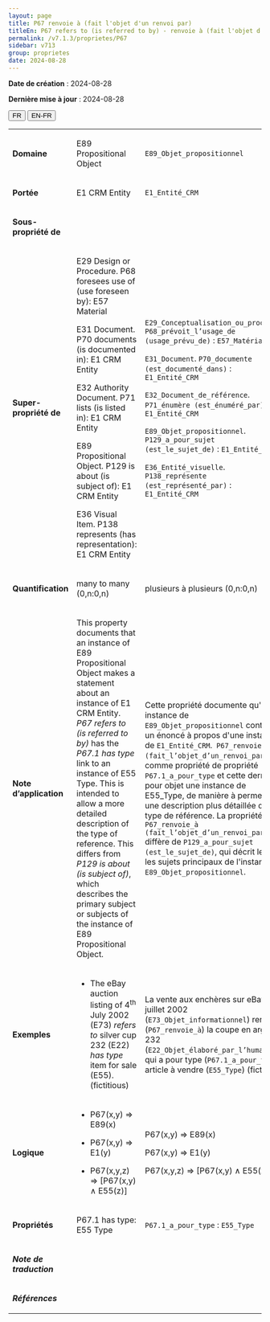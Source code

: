 ```yaml
---
layout: page
title: P67 renvoie à (fait l'objet d'un renvoi par)
titleEn: P67 refers to (is referred to by) - renvoie à (fait l'objet d'un renvoi par)
permalink: /v7.1.3/proprietes/P67
sidebar: v713
group: proprietes
date: 2024-08-28
---
```


**Date de création** : 2024-08-28

**Dernière mise à jour** : 2024-08-28

<div class="lang-buttons">
 <button id="fr" class="activate">FR</button>
 <button id="en-fr">EN-FR</button>
</div>

<table>
<tbody>
<tr>
<td><p><strong>Domaine</strong></p></td>
<td class="en">
<p>E89 Propositional Object</p>
</td>
<td>
<p><code class="language-plaintext highlighter-rouge">E89_Objet_propositionnel</code></p>
</td>
</tr>
<tr>
<td><p><strong>Portée</strong></p></td>
<td class="en">
<p>E1 CRM Entity</p>
</td>
<td>
<p><code class="language-plaintext highlighter-rouge">E1_Entité_CRM</code></p>
</td>
</tr>
<tr>
<td><p><strong>Sous-propriété de</strong></p></td>
<td class="en">
</td>
<td>
</td>
</tr>
<tr>
<td><p><strong>Super-propriété de</strong></p></td>
<td class="en">
<p>E29 Design or Procedure. P68 foresees use of (use foreseen by): E57 Material</p>
<p>E31 Document. P70 documents (is documented in): E1 CRM Entity</p>
<p>E32 Authority Document. P71 lists (is listed in): E1 CRM Entity</p>
<p>E89 Propositional Object. P129 is about (is subject of): E1 CRM Entity</p>
<p>E36 Visual Item. P138 represents (has representation): E1 CRM Entity</p>
</td>
<td>
<p><code class="language-plaintext highlighter-rouge">E29_Conceptualisation_ou_procédure</code>. <code class="language-plaintext highlighter-rouge">P68_prévoit_l’usage_de (usage_prévu_de)</code> : <code class="language-plaintext highlighter-rouge">E57_Matériau</code></p>
<p><code class="language-plaintext highlighter-rouge">E31_Document</code>. <code class="language-plaintext highlighter-rouge">P70_documente (est_documenté_dans)</code> : <code class="language-plaintext highlighter-rouge">E1_Entité_CRM</code></p>
<p><code class="language-plaintext highlighter-rouge">E32_Document_de_référence</code>.<code class="language-plaintext highlighter-rouge"> P71_énumère (est_énuméré_par)</code> : <code class="language-plaintext highlighter-rouge">E1_Entité_CRM</code></p>
<p><code class="language-plaintext highlighter-rouge">E89_Objet_propositionnel</code>. <code class="language-plaintext highlighter-rouge">P129_a_pour_sujet (est_le_sujet_de)</code> : <code class="language-plaintext highlighter-rouge">E1_Entité_CRM</code></p>
<p><code class="language-plaintext highlighter-rouge">E36_Entité_visuelle</code>.<code class="language-plaintext highlighter-rouge"> P138_représente (est_représenté_par)</code> : <code class="language-plaintext highlighter-rouge">E1_Entité_CRM</code></p>
</td>
</tr>
<tr>
<td><p><strong>Quantification</strong></p></td>
<td class="en">
<p>many to many (0,n:0,n)</p>
</td>
<td>
<p>plusieurs à plusieurs (0,n:0,n)</p>
</td>
</tr>
<tr>
<td><p><strong>Note d’application</strong></p></td>
<td class="en">
<p>This property documents that an instance of E89 Propositional Object makes a statement about an instance of E1 CRM Entity. <em>P67 refers to (is referred to by)</em> has the <em>P67.1 has type</em> link to an instance of E55 Type. This is intended to allow a more detailed description of the type of reference. This differs from <em>P129 is about (is subject of)</em>, which describes the primary subject or subjects of the instance of E89 Propositional Object.</p>
</td>
<td>
<p>Cette propriété documente qu'une instance de <code class="language-plaintext highlighter-rouge">E89_Objet_propositionnel</code> contient un énoncé à propos d'une instance de <code class="language-plaintext highlighter-rouge">E1_Entité_CRM</code>.<code class="language-plaintext highlighter-rouge"> P67_renvoie_à (fait_l’objet_d’un_renvoi_par)</code> a comme propriété de propriété <code class="language-plaintext highlighter-rouge">P67.1_a_pour_type</code> et cette dernière a pour objet une instance de E55_Type, de manière à permettre une description plus détaillée du type de référence. La propriété<code class="language-plaintext highlighter-rouge"> P67_renvoie_à (fait_l’objet_d’un_renvoi_par)</code> diffère de <code class="language-plaintext highlighter-rouge">P129_a_pour_sujet (est_le_sujet_de)</code>, qui décrit le ou les sujets principaux de l'instance de <code class="language-plaintext highlighter-rouge">E89_Objet_propositionnel</code>.</p>
</td>
</tr>
<tr>
<td><p><strong>Exemples</strong></p></td>
<td class="en">
<ul>
<li><p>The eBay auction listing of 4<sup>th</sup> July 2002 (E73) <em>refers to</em> silver cup 232 (E22) <em>has type</em> item for sale (E55). (fictitious)</p>
</li>
</ul>
</td>
<td>
<p>La vente aux enchères sur eBay du 4 juillet 2002 (<code class="language-plaintext highlighter-rouge">E73_Objet_informationnel</code>) renvoie à (<code class="language-plaintext highlighter-rouge">P67_renvoie_à</code>) la coupe en argent 232 (<code class="language-plaintext highlighter-rouge">E22_Objet_élaboré_par_l’humain</code>) qui a pour type (<code class="language-plaintext highlighter-rouge">P67.1_a_pour_type</code>) article à vendre (<code class="language-plaintext highlighter-rouge">E55_Type</code>) (fictif)</p>
</td>
</tr>
<tr>
<td><p><strong>Logique</strong></p></td>
<td class="en">
<ul>
<li><p>P67(x,y) ⇒ E89(x)</p>
</li>
<li><p>P67(x,y) ⇒ E1(y) </p>
</li>
<li><p>P67(x,y,z) ⇒ [P67(x,y) ∧ E55(z)]</p>
</li>
</ul>
</td>
<td>
<p>P67(x,y) ⇒ E89(x)</p>
<p>P67(x,y) ⇒ E1(y) </p>
<p>P67(x,y,z) ⇒ [P67(x,y) ∧ E55(z)]</p>
</td>
</tr>
<tr>
<td><p><strong>Propriétés</strong></p></td>
<td class="en">
<p>P67.1 has type: E55 Type</p>
</td>
<td>
<p><code class="language-plaintext highlighter-rouge">P67.1_a_pour_type</code> : <code class="language-plaintext highlighter-rouge">E55_Type</code></p>
</td>
</tr>
<tr>
<td><p><strong><em>Note de traduction</em></strong></p></td>
<td colspan="2">
</td>
</tr>
<tr>
<td><p><strong><em>Références</em></strong></p></td>
<td colspan="2">
<p><em></em></p>
</td>
</tr>
</tbody>
</table>
